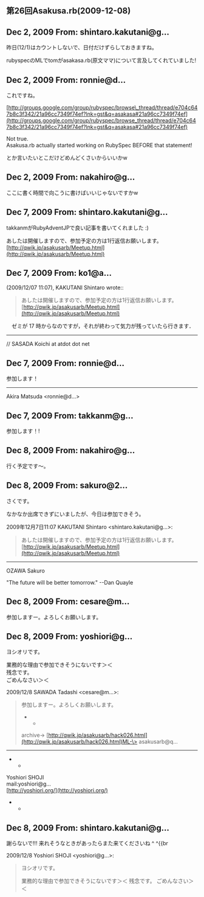 ## 第26回Asakusa.rb(2009-12-08)

## Dec 2, 2009 From: shintaro.kakutani@g...

昨日(12/1)はカウントしないで、日付だけずらしておきますね。

rubyspecのMLでtomがasakasa.rb(原文ママ)について言及してくれていました!

## Dec 2, 2009 From: ronnie@d...

これですね。

[http://groups.google.com/group/rubyspec/browse\_thread/thread/e704c647b8c3f342/21a96cc7349f74ef?lnk=gst&q=asakasa#21a96cc7349f74ef](http://groups.google.com/group/rubyspec/browse_thread/thread/e704c647b8c3f342/21a96cc7349f74ef?lnk=gst&q=asakasa#21a96cc7349f74ef)

Not true.  
Asakusa.rb actually started working on RubySpec BEFORE that statement!

とか言いたいとこだけどめんどくさいからいいかw

## Dec 2, 2009 From: nakahiro@g...

ここに書く時間で向こうに書けばいいじゃないですかw

## Dec 7, 2009 From: shintaro.kakutani@g...

takkanmがRubyAdventJPで良い記事を書いてくれました :)

あしたは開催しますので、参加予定の方は1行返信お願いします。  
[http://qwik.jp/asakusarb/Meetup.html](http://qwik.jp/asakusarb/Meetup.html)

## Dec 7, 2009 From: ko1@a...

(2009/12/07 11:07), KAKUTANI Shintaro wrote::

> あしたは開催しますので、参加予定の方は1行返信お願いします。[http://qwik.jp/asakusarb/Meetup.html](http://qwik.jp/asakusarb/Meetup.html)

　ゼミが 17 時からなのですが，それが終わって気力が残っていたら行きます．

* * *

// SASADA Koichi at atdot dot net

## Dec 7, 2009 From: ronnie@d...

参加します！

* * *

Akira Matsuda \<ronnie@d...\>

## Dec 7, 2009 From: takkanm@g...

参加します！!

## Dec 8, 2009 From: nakahiro@g...

行く予定です～。

## Dec 8, 2009 From: sakuro@2...

さくです。

なかなか出席できずにいましたが、今日は参加できそう。

2009年12月7日11:07 KAKUTANI Shintaro \<shintaro.kakutani@g...\>:

> あしたは開催しますので、参加予定の方は1行返信お願いします。[http://qwik.jp/asakusarb/Meetup.html](http://qwik.jp/asakusarb/Meetup.html)
* * *

OZAWA Sakuro

"The future will be better tomorrow." --Dan Quayle

## Dec 8, 2009 From: cesare@m...

参加しますー。よろしくお願いします。

## Dec 8, 2009 From: yoshiori@g...

ヨシオリです。

業務的な理由で参加できそうにないです＞＜  
残念です。  
ごめんなさい＞＜

2009/12/8 SAWADA Tadashi \<cesare@m...\>:

> 参加しますー。よろしくお願いします。
> 
> - -
> 
> archive-\> [http://qwik.jp/asakusarb/hack026.html](http://qwik.jp/asakusarb/hack026.html)ML-\> asakusarb@q...
* * *

  - -

Yoshiori SHOJI  
mail:yoshiori@g...  
[http://yoshiori.org/](http://yoshiori.org/)

  - -

## Dec 8, 2009 From: shintaro.kakutani@g...

謝らないで!!! 来れそうなときがあったらまた来てくださいね ^ ^{{br

2009/12/8 Yoshiori SHOJI \<yoshiori@g...\>:

> ヨシオリです。
> 
> 業務的な理由で参加できそうにないです＞＜ 残念です。 ごめんなさい＞＜
